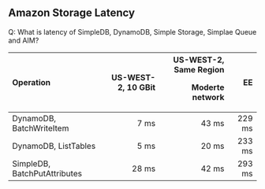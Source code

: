 ## Amazon Storage Latency
Q: What is latency of SimpleDB, DynamoDB, Simple Storage, Simplae Queue and AIM?

|      Operation                       | US-WEST-2, 10 GBit | US-WEST-2, Same Region<p>Moderte network   | EE                     |
| :-------                             |              ---:  |                 ---:  |                   ---: |
| DynamoDB, BatchWriteItem             |               7 ms |                 43 ms |                229 ms  |
| DynamoDB, ListTables                 |               5 ms |                 20 ms |                233 ms  |
| SimpleDB, BatchPutAttributes         |              28 ms |                 42 ms |                293 ms  |


